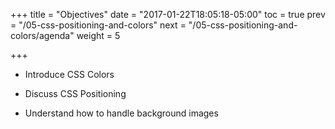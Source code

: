 +++
title = "Objectives"
date = "2017-01-22T18:05:18-05:00"
toc = true
prev = "/05-css-positioning-and-colors"
next = "/05-css-positioning-and-colors/agenda"
weight = 5

+++

- Introduce CSS Colors

- Discuss CSS Positioning

- Understand how to handle background images

